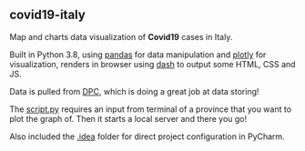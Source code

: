 ## covid19-italy
Map and charts data visualization of __Covid19__ cases in Italy. 

Built in Python 3.8, using [pandas](https://github.com/pandas-dev/pandas) for data manipulation and [plotly](https://github.com/plotly/plotly.py) for visualization, renders in browser using [dash](https://github.com/plotly/dash) to output some HTML, CSS and JS.

Data is pulled from [DPC](https://github.com/pcm-dpc/COVID-19), which is doing a great job at data storing!

The [script.py](script.py) requires an input from terminal of a province that you want to plot the graph of. Then it starts a local server and there you go!

Also included the [.idea](.idea) folder for direct project configuration in PyCharm.

  
